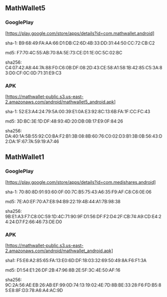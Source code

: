 ## MathWallet5

### GooglePlay
[https://play.google.com/store/apps/details?id=com.mathwallet.android]

sha-1: B9:68:49:FA:AA:66:D1:DB:C2:6D:4B:33:DD:31:44:50:CC:72:CB:C2

md5: F7:70:4C:55:AB:70:8A:5E:73:CE:D1:1E:0C:5C:02:BC

sha256: C4:07:42:A8:44:7A:88:F0:C6:0B:DF:08:2D:43:CE:58:A1:58:1B:42:85:C5:3A:83:D0:CF:0C:0D:71:31:E9:C3

### APK
[https://mathwallet-public.s3.us-east-2.amazonaws.com/android/mathwallet5_android.apk]


sha-1: 52:E3:A4:24:79:5A:00:39:E1:0A:E3:92:8C:13:6B:FA:1F:CC:FC:43

md5: 3D:BC:3E:1D:DF:48:93:4D:20:DB:0B:17:E9:0F:84:26

sha256: DA:40:1A:5B:55:92:C0:BA:F2:B1:3B:08:8B:60:76:C0:02:D3:B1:3B:0B:56:43:D2:DA:1F:67:7A:59:19:A7:46


## MathWallet1

### GooglePlay
[https://play.google.com/store/apps/details?id=com.medishares.android]

sha-1: 70:80:8D:91:93:60:0F:00:7C:B5:75:43:A6:35:F9:AF:C8:C6:0E:06

md5: 7E:A0:EF:70:A7:E8:94:B9:22:19:4B:44:A1:7B:98:38

sha256: 9B:E1:A3:F7:C8:0C:59:1D:4C:71:90:9F:D1:56:DF:F2:D4:2F:CB:74:A9:CD:E4:24:24:D7:F2:66:46:73:DE:D0

### APK
[https://mathwallet-public.s3.us-east-2.amazonaws.com/android/mathwallet_android.apk]

sha1: F5:E6:A2:85:65:FA:13:E0:6D:DF:18:03:32:69:50:49:8A:F6:F1:3A

md5: D1:54:E1:26:DF:2B:47:96:8B:2E:5F:3C:4E:50:AF:16 

sha256: 9C:2A:56:AE:EB:26:AB:EF:99:0D:74:13:19:02:4E:7D:8B:BE:33:28:F6:FD:B5:85:E8:8F:D3:78:A6:A4:AC:9D
